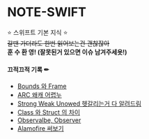 # NOTE-SWIFT

⭐ 스위프트 기본 지식 ⭐   
~~갈땐 가더라도 한번 읽어보는건 괜찮잖아~~   
**훈 수 환 영! (잘못된거 있으면 이슈 남겨주세욧!)**   

#### 끄적끄적 기록 ✏

 * [Bounds 와 Frame](https://github.com/CKANYWHERE/noteswift/blob/main/View/Bound%20VS%20Frame.md)   
 * [ARC 왜캐 어렵누](https://github.com/CKANYWHERE/noteswift/blob/main/%EC%95%84%ED%82%A4%ED%85%8D%EC%B2%98/ARC%20%EB%9E%80%20%EB%AD%98%EA%B9%8C%EC%9A%94.md)   
 * [Strong Weak Unowed 헷갈리는거 다 알려드림](https://github.com/CKANYWHERE/noteswift/blob/main/%EC%95%84%ED%82%A4%ED%85%8D%EC%B2%98/%EB%A9%94%EB%AA%A8%EB%A6%AC%EC%B0%B8%EC%A1%B0(strong%2Cweak%2Cunowed).md)   
 * [Class 와 Struct 의 차이](https://github.com/CKANYWHERE/noteswift/blob/main/%EA%B8%B0%EB%B3%B8%EB%AC%B8%EB%B2%95/Class%20vs%20Struct.md)   
 * [Observalbe, Observer](https://github.com/CKANYWHERE/noteswift/blob/main/%EB%94%94%EC%9E%90%EC%9D%B8%ED%8C%A8%ED%84%B4/Observer%20vs%20Observable.md)   
 * [Alamofire 써보기](https://github.com/CKANYWHERE/noteswift/blob/main/%EA%B8%B0%ED%83%80/AlamoFire%20%EB%9D%BC%EC%9D%B4%EB%B8%8C%EB%9F%AC%EB%A6%AC.md)   